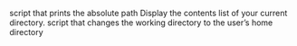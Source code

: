  script that prints the absolute path
 Display the contents list of your current directory.
 script that changes the working directory to the user’s home directory
